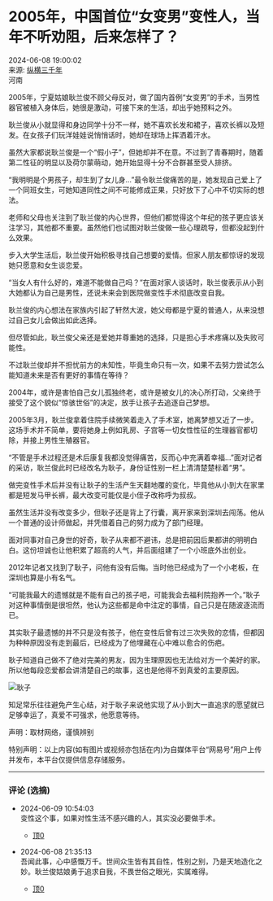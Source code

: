# 2005年，中国首位“女变男”变性人，当年不听劝阻，后来怎样了？

2024-06-08 19:00:02  
来源: [纵横三千年](https://www.163.com/dy/media/T1656570990429.html)  
河南  

2005年，宁夏姑娘耿兰俊不顾父母反对，做了国内首例“女变男”的手术，当男性器官被植入身体后，她很是激动，可接下来的生活，却出乎她预料之外。

耿兰俊从小就显得和身边同学十分不一样，她不喜欢长发和裙子，喜欢长裤以及短发。在女孩子们玩洋娃娃说悄悄话时，她却在球场上挥洒着汗水。

虽然大家都说耿兰俊是一个“假小子”，但她却并不在意。不过到了青春期时，随着第二性征的明显以及荷尔蒙萌动，她开始显得十分不合群甚至受人排挤。

“我明明是个男孩子，却生到了女儿身...”最令耿兰俊痛苦的是，她发现自己爱上了一个同班女生，可她知道同性之间不可能修成正果，只好放下了心中不切实际的想法。

老师和父母也关注到了耿兰俊的内心世界，但他们都觉得这个年纪的孩子更应该关注学习，其他都不重要。虽然他们也试图对耿兰俊做一些心理疏导，但都没起到什么效果。

步入大学生活后，耿兰俊开始积极寻找自己想要的爱情。但家人朋友都惊讶的发现她只愿意和女生谈恋爱。

“当女人有什么好的，难道不能做自己吗？”在面对家人谈话时，耿兰俊表示从小到大她都认为自己是男性，还说未来会到医院做变性手术彻底改变自我。

耿兰俊的内心想法在家族内引起了轩然大波，她父母都是宁夏的普通人，从来没想过自己女儿会做出如此选择。

但尽管如此，耿兰俊父亲还是爱她并尊重她的选择，只是担心手术疼痛以及失败可能性。

不过耿兰俊却并不担忧前方的未知性，毕竟生命只有一次，如果不去努力尝试怎么能知道未来是否有更好的事情在等待？

2004年，或许是害怕自己女儿孤独终老，或许是被女儿的决心所打动，父亲终于接受了这个貌似“惊骇世俗”的决定，放手让孩子去追逐自己梦想。

2005年3月，耿兰俊拿着住院手续微笑着走入了手术室，她离梦想又近了一步。这场手术并不简单，要将她身上例如乳房、子宫等一切女性性征的生理器官都切除，并接上男性生殖器官。

“不管是手术过程还是术后康复我都没觉得痛苦，反而心中充满着幸福...”面对记者的采访，耿兰俊此时已经改名为耿子，身份证性别一栏上清清楚楚标着“男”。

做完变性手术后并没有让耿子的生活产生天翻地覆的变化，毕竟他从小到大在家里都是短发马甲长裤，最大改变可能仅是小侄子改称呼为叔叔。

虽然生活并没有改变多少，但耿子还是背上了行囊，离开家来到深圳去闯荡。他从一个普通的设计师做起，并凭借着自己的努力成为了部门经理。

面对同事对自己身世的好奇，耿子从来都不避讳，总是把前因后果都讲的明明白白。这份坦诚也让他积累了超高的人气，并后面组建了一个小班底外出创业。

2012年记者又找到了耿子，问他有没有后悔。当时他已经成为了一个小老板，在深圳也算是小有名气。

“可能我最大的遗憾就是不能有自己的孩子吧，可能我会去福利院抱养一个。”耿子对这种事情倒是很坦然，他认为这些都是命中注定的事情，自己只是在随波逐流而已。

其实耿子最遗憾的并不只是没有孩子，他在变性后曾有过三次失败的恋情，但都因为种种原因没有走到最后，已经成为了他埋藏在心中难以愈合的伤疤。

耿子知道自己做不了绝对完美的男友，因为生理原因也无法给对方一个美好的家。所以他每段恋爱都会讲清楚自己的故事，这也是他得不到真爱的主要原因。

![耿子](https://nimg.ws.126.net/?url=http%3A%2F%2Fdingyue.ws.126.net%2F2024%2F0607%2Fda50c01fj00seoyyc00jad000lo00lop.jpg&thumbnail=660x2147483647&quality=80&type=jpg)

知足常乐往往避免产生心结，对于耿子来说他实现了从小到大一直追求的愿望就已足够幸运了，真爱不可强求，他愿意等待。

声明：取材网络，谨慎辨别

特别声明：以上内容(如有图片或视频亦包括在内)为自媒体平台“网易号”用户上传并发布，本平台仅提供信息存储服务。

--- 

### 评论 (选摘)

- 2024-06-09 10:54:03  
  变性这个事，如果对性生活不感兴趣的人，其实没必要做手术。  
  - [顶0](javascript:void(0);)  

- 2024-06-08 21:35:13  
  吾闻此事，心中感慨万千。世间众生皆有其自性，性别之别，乃是天地造化之妙。耿兰俊姑娘勇于追求自我，不畏世俗之眼光，实属难得。  
  - [顶0](javascript:void(0);)  